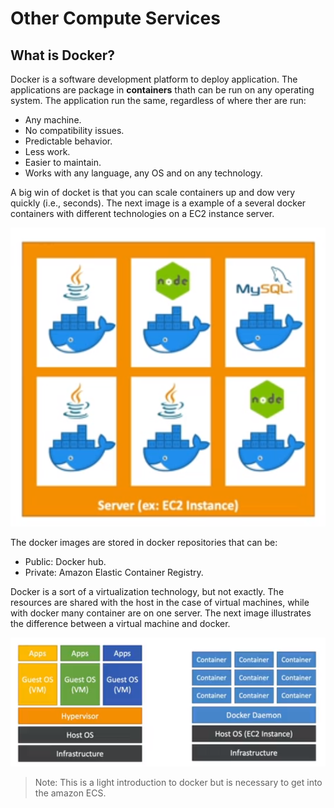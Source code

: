 Other Compute Services
======================

What is Docker?
---------------

Docker is a software development platform to deploy application. The applications are package in **containers** thath can be run on any operating system. The application run the same, regardless of where ther are run:

- Any machine.
- No compatibility issues.
- Predictable behavior.
- Less work.
- Easier to maintain.
- Works with any language, any OS and on any technology.

A big win of docket is that you can scale containers up and dow very quickly (i.e., seconds). The next image is a example of a several docker containers with different technologies on a EC2 instance server.

![Docker on EC2](../assets/images/07-docker-on-ec2.png)

The docker images are stored in docker repositories that can be:

- Public: Docker hub.
- Private: Amazon Elastic Container Registry.

Docker is a sort of a virtualization technology, but not exactly. The resources are shared with the host in the case of virtual machines, while with docker many container are on one server. The next image illustrates the difference between a virtual machine and docker.

![Virtual Machine vs Docker](../assets/images/07B-vm-vs-docker.png)

> Note: This is a light introduction to docker but is necessary to get into the amazon ECS.
